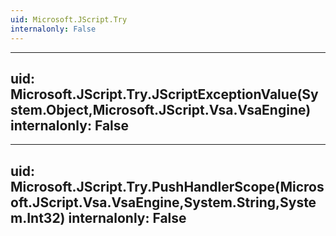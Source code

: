```yaml
---
uid: Microsoft.JScript.Try
internalonly: False
---
```


---
uid: Microsoft.JScript.Try.JScriptExceptionValue(System.Object,Microsoft.JScript.Vsa.VsaEngine)
internalonly: False
---

---
uid: Microsoft.JScript.Try.PushHandlerScope(Microsoft.JScript.Vsa.VsaEngine,System.String,System.Int32)
internalonly: False
---
